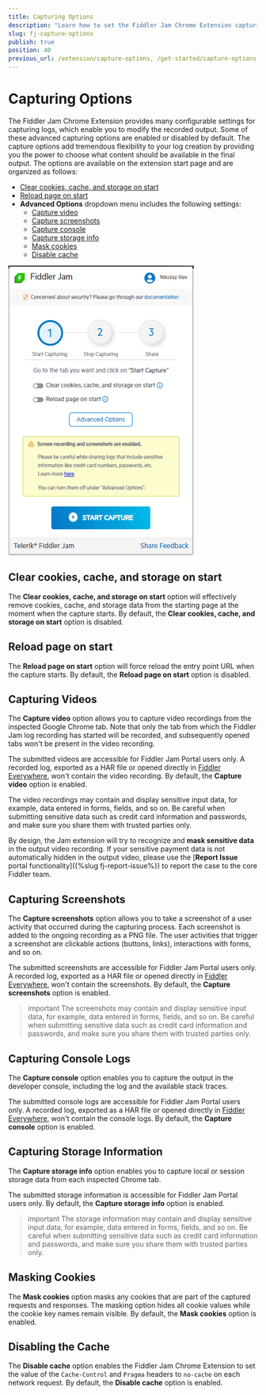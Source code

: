 ```yaml
---
title: Capturing Options
description: "Learn how to set the Fiddler Jam Chrome Extension capturing and recording options."
slug: fj-capture-options
publish: true
position: 40
previous_url: /extension/capture-options, /get-started/capture-options
---
```


# Capturing Options

The Fiddler Jam Chrome Extension provides many configurable settings for capturing logs, which enable you to modify the recorded output. Some of these advanced capturing options are enabled or disabled by default. The capture options add tremendous flexibility to your log creation by providing you the power to choose what content should be available in the final output. The options are available on the extension start page and are organized as follows:

- [Clear cookies, cache, and storage on start](#clear-cookies-cache-and-storage-on-start)
- [Reload page on start](#reload-page-on-start)
- **Advanced Options** dropdown menu includes the following settings:
    * [Capture video](#capturing-videos)
    * [Capture screenshots](#capturing-screenshots)
    * [Capture console](#capturing-console-logs)
    * [Capture storage info](#capturing-storage-information)
    * [Mask cookies](#masking-cookies)
    * [Disable cache](#disabling-the-cache)

![Fiddler Jam Advanced Options](../images/ext/ext-images/extension-start-capture-001.png)

## Clear cookies, cache, and storage on start

The **Clear cookies, cache, and storage on start** option will effectively remove cookies, cache, and storage data from the starting page at the moment when the capture starts. By default, the **Clear cookies, cache, and storage on start** option is disabled.

## Reload page on start

The **Reload page on start** option will force reload the entry point URL when the capture starts. By default, the **Reload page on start** option is disabled.

## Capturing Videos

The **Capture video** option allows you to capture video recordings from the inspected Google Chrome tab. Note that only the tab from which the Fiddler Jam log recording has started will be recorded, and subsequently opened tabs won't be present in the video recording.

The submitted videos are accessible for Fiddler Jam Portal users only. A recorded log, exported as a HAR file or opened directly in [Fiddler Everywhere](https://www.telerik.com/download/fiddler-everywhere), won't contain the video recording. By default, the **Capture video** option is enabled.

The video recordings may contain and display sensitive input data, for example, data entered in forms, fields, and so on. Be careful when submitting sensitive data such as credit card information and passwords, and make sure you share them with trusted parties only. 

By design, the Jam extension will try to recognize and **mask sensitive data** in the output video recording. If your sensitive payment data is not automatically hidden in the output video, please use the [**Report Issue** portal functionality]({%slug fj-report-issue%}) to report the case to the core Fiddler team.

## Capturing Screenshots

The **Capture screenshots** option allows you to take a screenshot of a user activity that occurred during the capturing process. Each screenshot is added to the ongoing recording as a PNG file. The user activities that trigger a screenshot are clickable actions (buttons, links), interactions with forms, and so on.

The submitted screenshots are accessible for Fiddler Jam Portal users only. A recorded log, exported as a HAR file or opened directly in [Fiddler Everywhere](https://www.telerik.com/download/fiddler-everywhere), won't contain the screenshots. By default, the **Capture screenshots** option is enabled.

>important The screenshots may contain and display sensitive input data, for example, data entered in forms, fields, and so on. Be careful when submitting sensitive data such as credit card information and passwords, and make sure you share them with trusted parties only.

## Capturing Console Logs

The **Capture console** option enables you to capture the output in the developer console, including the log and the available stack traces.

The submitted console logs are accessible for Fiddler Jam Portal users only. A recorded log, exported as a HAR file or opened directly in [Fiddler Everywhere](https://www.telerik.com/download/fiddler-everywhere), won't contain the console logs. By default, the **Capture console** option is enabled.

## Capturing Storage Information

The **Capture storage info** option enables you to capture local or session storage data from each inspected Chrome tab.

The submitted storage information is accessible for Fiddler Jam Portal users only. By default, the **Capture storage info** option is enabled.

>important The storage information may contain and display sensitive input data, for example, data entered in forms, fields, and so on. Be careful when submitting sensitive data such as credit card information and passwords, and make sure you share them with trusted parties only.

## Masking Cookies

The **Mask cookies** option masks any cookies that are part of the captured requests and responses. The masking option hides all cookie values while the cookie key names remain visible. By default, the **Mask cookies** option is enabled.

## Disabling the Cache

The **Disable cache** option enables the Fiddler Jam Chrome Extension to set the value of the `Cache-Control` and `Pragma` headers to `no-cache` on each network request. By default, the **Disable cache** option is enabled.

